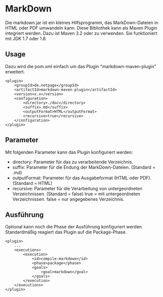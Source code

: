 # MarkDown
Die markdown.jar ist ein kleines Hilfsprogramm, das MarkDown-Dateien in HTML oder PDF umwandeln kann.
Diese Bibliothek kann als Maven Plugin integriert werden. Dazu ist Maven 3.2 oder zu verwenden.
Sie funktioniert mit JDK 1.7 oder 1.8.

## Usage
Dazu wird die pom.xml einfach um das Plugin "markdown-maven-plugin" erweitert.

    <plugin>
        <groupId>de.netpage</groupId>
        <artifactId>markdown-maven-plugin</artifactId>
        <version>x.x</version>
        <configuration>
            <directory>./doc</directory>
            <suffix>.md</suffix>
            <outputFormat>HTML</outputFormat>
            <recursive>true</recursive>
        </configuration>
    </plugin>

## Parameter
Mit folgenden Parameter kann das Plugin konfiguriert werden:

 - directory: Parameter für das zu verarbeitende Verzeichnis.
 - suffix: Parameter für die Endung der MarkDown-Dateien. (Standard = .md)
 - outputFormat: Parameter für das Ausgabeformat (HTML oder PDF). (Standard = HTML)
 - recursive: Parameter für die Verarbeitung von untergeordneten Verzeichnissen. (Standard = false)
              true = mit untergeordneten Verzeichnissen.
              false = nur angegebenes Verzeichnis.

## Ausführung
Optional kann noch die Phase der Ausführung konfiguriert werden. Standardmäßig reagiert das Plugin auf
die Package-Phase.

    <plugin>
        ...
        <executions>
            <execution>
                <id>compile-markdown</id>
                <phase>package</phase>
                <goals>
                    <goal>markdown</goal>
                </goals>
            </execution>
        </executions>
    </plugin>

